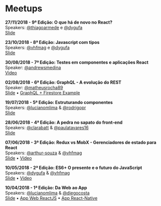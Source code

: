 # Meetups

**27/11/2018 - 9ª Edição: O que há de novo no React?**   
Speakers: [@thiagoarmede](https://github.com/thiagoarmede) e [@dygufa](https://github.com/dygufa)   
[Slide](https://dygufa.com/react16-features-presentation/dist/#0)

**23/10/2018 - 8ª Edição: Javascript com tipos**  
Speakers: [@vhfmag](https://github.com/vhfmag) e [@dygufa](https://github.com/dygufa)  
[Slide](http://slides.com/vhfmag/javascript-tipado/)

**30/08/2018 - 7ª Edição: Testes em componentes e aplicações React**  
Speaker: [@andrewsmedina](https://github.com/andrewsmedina)  
[Video](https://www.youtube.com/watch?v=rmM0gMYs5aQ)

**02/08/2018 - 6ª Edição: GraphQL - A evolução do REST**  
Speaker: [@matheusrocha89](https://github.com/matheusrocha89)  
[Slide](http://slides.com/matheuscruzrocha/graphql-2#/) • [GraphQL + Firestore Example](https://github.com/matheusrocha89/graphql-with-firestore-example)

**19/07/2018 - 5ª Edição: Estruturando componentes**  
Speakers: [@lucianomlima](https://github.com/lucianomlima) & [@rodrigopr](https://github.com/rodrigopr)  
[Slide](http://slides.com/lucianolima/estruturando-componentes#/)

**28/06/2018 - 4ª Edição: A pedra no sapato do front-end**  
Speakers: [@clarabatt](https://github.com/clarabatt) & [@paulatavares16](https://github.com/paulatavares16)  
[Slide](https://slides.com/claraverenabattesini/pedras-no-sapato#/)

**07/06/2018 - 3ª Edição: Redux vs MobX - Gerenciadores de estado para React**  
Speakers: [@arthur-souza](https://github.com/arthur-souza) & [@vhfmag](https://github.com/vhfmag)  
[Slide](http://slides.com/vhfmag/react-state-management#/) • [Vídeo](https://www.youtube.com/watch?v=XmOzPq921jc)

**10/05/2018 - 2ª Edição: ES6+ O presente e o futuro do JavaScript**  
Speakers: [@dygufa](https://github.com/dygufa) & [@vhfmag](https://github.com/vhfmag)  
[Slide](http://slides.com/vhfmag/es6plus#/) • [Vídeo](https://www.youtube.com/watch?v=JppFXOe_ksI)

**10/04/2018 - 1ª Edição: Da Web ao App**  
Speakers: [@lucianomlima](https://github.com/lucianomlima) & [@diegocosta](https://github.com/diegocosta)  
[Slide](http://slides.com/lucianolima/workshop-react/fullscreen) • [App Web ReactJS](https://github.com/ReactSSA/meetup1-web) • [App React-Native](https://github.com/ReactSSA/meetup1-app)
